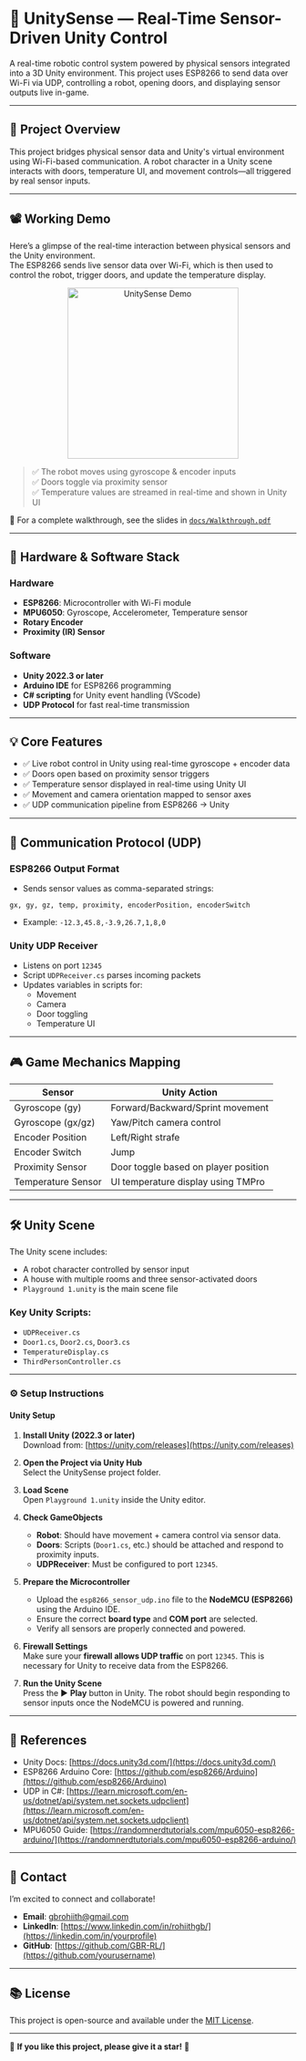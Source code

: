# 🤖 UnitySense — Real-Time Sensor-Driven Unity Control

A real-time robotic control system powered by physical sensors integrated into a 3D Unity environment. This project uses ESP8266 to send data over Wi-Fi via UDP, controlling a robot, opening doors, and displaying sensor outputs live in-game.

---

## 📌 Project Overview

This project bridges physical sensor data and Unity's virtual environment using Wi-Fi-based communication. A robot character in a Unity scene interacts with doors, temperature UI, and movement controls—all triggered by real sensor inputs.

---
## 📽️ Working Demo

Here’s a glimpse of the real-time interaction between physical sensors and the Unity environment.  
The ESP8266 sends live sensor data over Wi-Fi, which is then used to control the robot, trigger doors, and update the temperature display.

<p align="center">
  <img src="asset/demo.gif" alt="UnitySense Demo" width="300"/>
</p>

> ✅ The robot moves using gyroscope & encoder inputs  
> ✅ Doors toggle via proximity sensor  
> ✅ Temperature values are streamed in real-time and shown in Unity UI

🔗 For a complete walkthrough, see the slides in [`docs/Walkthrough.pdf`](docs/Walkthrough.pdf)

---
## 🔧 Hardware & Software Stack

### Hardware

- **ESP8266**: Microcontroller with Wi-Fi module
- **MPU6050**: Gyroscope, Accelerometer, Temperature sensor
- **Rotary Encoder**
- **Proximity (IR) Sensor**

### Software

- **Unity 2022.3 or later**
- **Arduino IDE** for ESP8266 programming
- **C# scripting** for Unity event handling (VScode)
- **UDP Protocol** for fast real-time transmission

---

## 💡 Core Features

- ✅ Live robot control in Unity using real-time gyroscope + encoder data
- ✅ Doors open based on proximity sensor triggers
- ✅ Temperature sensor displayed in real-time using Unity UI
- ✅ Movement and camera orientation mapped to sensor axes
- ✅ UDP communication pipeline from ESP8266 → Unity

---

## 🧠 Communication Protocol (UDP)

### ESP8266 Output Format

- Sends sensor values as comma-separated strings:

```
gx, gy, gz, temp, proximity, encoderPosition, encoderSwitch
```

- Example: `-12.3,45.8,-3.9,26.7,1,8,0`

### Unity UDP Receiver

- Listens on port `12345`
- Script `UDPReceiver.cs` parses incoming packets
- Updates variables in scripts for:
  - Movement
  - Camera
  - Door toggling
  - Temperature UI

---

## 🎮 Game Mechanics Mapping

| Sensor             | Unity Action                         |
| ------------------ | ------------------------------------ |
| Gyroscope (gy)     | Forward/Backward/Sprint movement     |
| Gyroscope (gx/gz)  | Yaw/Pitch camera control             |
| Encoder Position   | Left/Right strafe                    |
| Encoder Switch     | Jump                                 |
| Proximity Sensor   | Door toggle based on player position |
| Temperature Sensor | UI temperature display using TMPro   |

---

## 🛠️ Unity Scene

The Unity scene includes:

- A robot character controlled by sensor input
- A house with multiple rooms and three sensor-activated doors
- `Playground 1.unity` is the main scene file

### Key Unity Scripts:

- `UDPReceiver.cs`
- `Door1.cs`, `Door2.cs`, `Door3.cs`
- `TemperatureDisplay.cs`
- `ThirdPersonController.cs`

---

### ⚙️ Setup Instructions

#### Unity Setup

1. **Install Unity (2022.3 or later)**  
   Download from: [https://unity.com/releases](https://unity.com/releases)

2. **Open the Project via Unity Hub**  
   Select the UnitySense project folder.

3. **Load Scene**  
   Open `Playground 1.unity` inside the Unity editor.

4. **Check GameObjects**
   - **Robot**: Should have movement + camera control via sensor data.
   - **Doors**: Scripts (`Door1.cs`, etc.) should be attached and respond to proximity inputs.
   - **UDPReceiver**: Must be configured to port `12345`.

5. **Prepare the Microcontroller**
   - Upload the `esp8266_sensor_udp.ino` file to the **NodeMCU (ESP8266)** using the Arduino IDE.
   - Ensure the correct **board type** and **COM port** are selected.
   - Verify all sensors are properly connected and powered.

6. **Firewall Settings**  
   Make sure your **firewall allows UDP traffic** on port `12345`. This is necessary for Unity to receive data from the ESP8266.

7. **Run the Unity Scene**  
   Press the ▶️ **Play** button in Unity. The robot should begin responding to sensor inputs once the NodeMCU is powered and running.

---

## 📄 References

- Unity Docs: [https://docs.unity3d.com/](https://docs.unity3d.com/)
- ESP8266 Arduino Core: [https://github.com/esp8266/Arduino](https://github.com/esp8266/Arduino)
- UDP in C#: [https://learn.microsoft.com/en-us/dotnet/api/system.net.sockets.udpclient](https://learn.microsoft.com/en-us/dotnet/api/system.net.sockets.udpclient)
- MPU6050 Guide: [https://randomnerdtutorials.com/mpu6050-esp8266-arduino/](https://randomnerdtutorials.com/mpu6050-esp8266-arduino/)

---

## 📩 Contact
I’m excited to connect and collaborate!  
- **Email**: [gbrohiith@gmail.com](mailto:your.email@example.com)  
- **LinkedIn**: [https://www.linkedin.com/in/rohiithgb/](https://linkedin.com/in/yourprofile)  
- **GitHub**: [https://github.com/GBR-RL/](https://github.com/yourusername)

---

## 📚 License
This project is open-source and available under the [MIT License](LICENSE).  

---

🌟 **If you like this project, please give it a star!** 🌟
